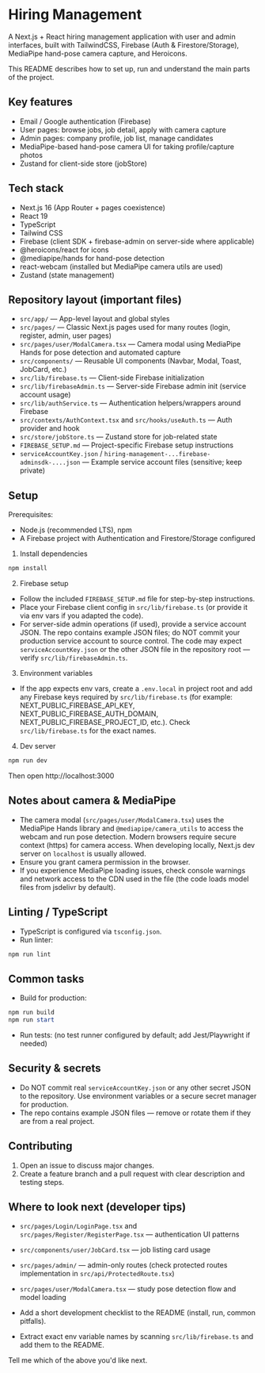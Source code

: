# Hiring Management

A Next.js + React hiring management application with user and admin interfaces, built with TailwindCSS, Firebase (Auth & Firestore/Storage), MediaPipe hand-pose camera capture, and Heroicons.

This README describes how to set up, run and understand the main parts of the project.

## Key features

- Email / Google authentication (Firebase)
- User pages: browse jobs, job detail, apply with camera capture
- Admin pages: company profile, job list, manage candidates
- MediaPipe-based hand-pose camera UI for taking profile/capture photos
- Zustand for client-side store (jobStore)

## Tech stack

- Next.js 16 (App Router + pages coexistence)
- React 19
- TypeScript
- Tailwind CSS
- Firebase (client SDK + firebase-admin on server-side where applicable)
- @heroicons/react for icons
- @mediapipe/hands for hand-pose detection
- react-webcam (installed but MediaPipe camera utils are used)
- Zustand (state management)

## Repository layout (important files)

- `src/app/` — App-level layout and global styles
- `src/pages/` — Classic Next.js pages used for many routes (login, register, admin, user pages)
- `src/pages/user/ModalCamera.tsx` — Camera modal using MediaPipe Hands for pose detection and automated capture
- `src/components/` — Reusable UI components (Navbar, Modal, Toast, JobCard, etc.)
- `src/lib/firebase.ts` — Client-side Firebase initialization
- `src/lib/firebaseAdmin.ts` — Server-side Firebase admin init (service account usage)
- `src/lib/authService.ts` — Authentication helpers/wrappers around Firebase
- `src/contexts/AuthContext.tsx` and `src/hooks/useAuth.ts` — Auth provider and hook
- `src/store/jobStore.ts` — Zustand store for job-related state
- `FIREBASE_SETUP.md` — Project-specific Firebase setup instructions
- `serviceAccountKey.json` / `hiring-management-...firebase-adminsdk-....json` — Example service account files (sensitive; keep private)

## Setup

Prerequisites:

- Node.js (recommended LTS), npm
- A Firebase project with Authentication and Firestore/Storage configured

1. Install dependencies

```powershell
npm install
```

2. Firebase setup

- Follow the included `FIREBASE_SETUP.md` file for step-by-step instructions.
- Place your Firebase client config in `src/lib/firebase.ts` (or provide it via env vars if you adapted the code).
- For server-side admin operations (if used), provide a service account JSON. The repo contains example JSON files; do NOT commit your production service account to source control. The code may expect `serviceAccountKey.json` or the other JSON file in the repository root — verify `src/lib/firebaseAdmin.ts`.

3. Environment variables

- If the app expects env vars, create a `.env.local` in project root and add any Firebase keys required by `src/lib/firebase.ts` (for example: NEXT_PUBLIC_FIREBASE_API_KEY, NEXT_PUBLIC_FIREBASE_AUTH_DOMAIN, NEXT_PUBLIC_FIREBASE_PROJECT_ID, etc.). Check `src/lib/firebase.ts` for the exact names.

4. Dev server

```powershell
npm run dev
```

Then open http://localhost:3000

## Notes about camera & MediaPipe

- The camera modal (`src/pages/user/ModalCamera.tsx`) uses the MediaPipe Hands library and `@mediapipe/camera_utils` to access the webcam and run pose detection. Modern browsers require secure context (https) for camera access. When developing locally, Next.js dev server on `localhost` is usually allowed.
- Ensure you grant camera permission in the browser.
- If you experience MediaPipe loading issues, check console warnings and network access to the CDN used in the file (the code loads model files from jsdelivr by default).

## Linting / TypeScript

- TypeScript is configured via `tsconfig.json`.
- Run linter:

```powershell
npm run lint
```

## Common tasks

- Build for production:

```powershell
npm run build
npm run start
```

- Run tests: (no test runner configured by default; add Jest/Playwright if needed)

## Security & secrets

- Do NOT commit real `serviceAccountKey.json` or any other secret JSON to the repository. Use environment variables or a secure secret manager for production.
- The repo contains example JSON files — remove or rotate them if they are from a real project.

## Contributing

1. Open an issue to discuss major changes.
2. Create a feature branch and a pull request with clear description and testing steps.

## Where to look next (developer tips)

- `src/pages/Login/LoginPage.tsx` and `src/pages/Register/RegisterPage.tsx` — authentication UI patterns
- `src/components/user/JobCard.tsx` — job listing card usage
- `src/pages/admin/` — admin-only routes (check protected routes implementation in `src/api/ProtectedRoute.tsx`)
- `src/pages/user/ModalCamera.tsx` — study pose detection flow and model loading



- Add a short development checklist to the README (install, run, common pitfalls).
- Extract exact env variable names by scanning `src/lib/firebase.ts` and add them to the README.

Tell me which of the above you'd like next.
